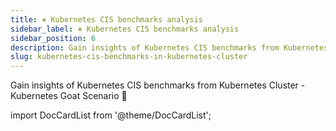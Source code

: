 ```yaml
---
title: ⎈ Kubernetes CIS benchmarks analysis
sidebar_label: ⎈ Kubernetes CIS benchmarks analysis
sidebar_position: 6
description: Gain insights of Kubernetes CIS benchmarks from Kubernetes Cluster - Kubernetes Goat Scenario 🚀
slug: kubernetes-cis-benchmarks-in-kubernetes-cluster
---
```


Gain insights of Kubernetes CIS benchmarks from Kubernetes Cluster - Kubernetes Goat Scenario 🚀

import DocCardList from '@theme/DocCardList';

<DocCardList />
